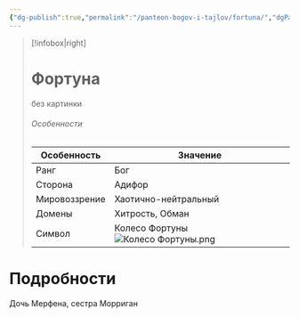 ```yaml
---
{"dg-publish":true,"permalink":"/panteon-bogov-i-tajlov/fortuna/","dgPassFrontmatter":true}
---
```


> [!infobox|right]
> # Фортуна
> без картинки
> ###### Особенности
> | Особенность | Значение |
> | ---- | ---- |
> | Ранг |Бог |
> | Сторона | Адифор|
> | Мировоззрение | Хаотично-нейтральный |
> | Домены |Хитрость, Обман|
> |Символ| Колесо Фортуны ![Колесо Фортуны.png](/img/user/%D0%9A%D0%BE%D0%BB%D0%B5%D1%81%D0%BE%20%D0%A4%D0%BE%D1%80%D1%82%D1%83%D0%BD%D1%8B.png)|

# Подробности

Дочь Мерфена, сестра Морриган